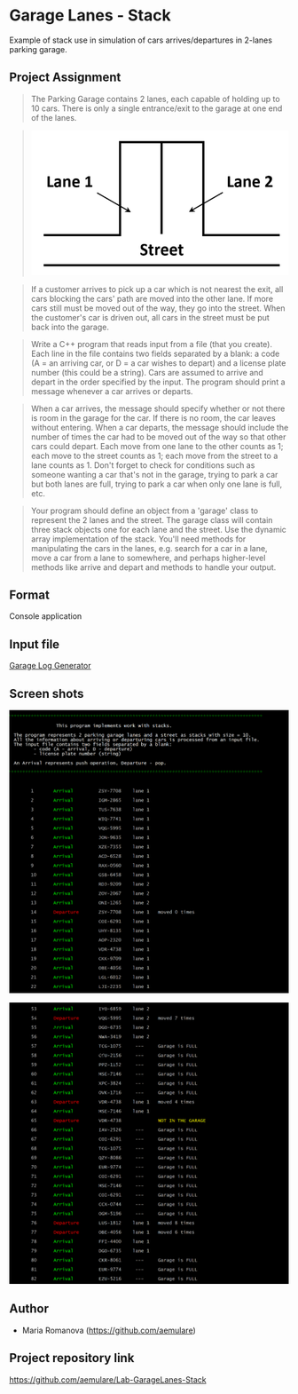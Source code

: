 # Garage Lanes - Stack

Example of stack use in simulation of cars arrives/departures in 2-lanes parking garage.

## Project Assignment

> The Parking Garage contains 2 lanes, each capable of holding up to 10 cars. There is only a single entrance/exit to the garage at one end of the lanes.

> ![alt tag](https://raw.githubusercontent.com/aemulare/Lab-GarageLanes-Stack/master/garage.png)

> If a customer arrives to pick up a car which is not nearest the exit, all cars blocking the cars' path are moved into the other lane. If more cars still must be moved out of the way, they go into the street. When the customer's car is driven out, all cars in the street must be put back into the garage.

>Write a C++ program that reads input from a file (that you create). Each line in the file contains two fields separated by a blank: a code (A = an arriving car, or D = a car wishes to depart) and a license plate number (this could be a string). Cars are assumed to arrive and depart in the order specified by the input. The program should print a message whenever a car arrives or departs.

> When a car arrives, the message should specify whether or not there is room in the garage for the car. If there is no room, the car leaves without entering. When a car departs, the message should include the number of times the car had to be moved out of the way so that other cars could depart. Each move from one lane to the other counts as 1; each move to the street counts as 1; each move from the street to a lane counts as 1. Don't forget to check for conditions such as someone wanting a car that's not in the garage, trying to park a car but both lanes are full, trying to park a car when only one lane is full, etc.

> Your program should define an object from a 'garage' class to represent the 2 lanes and the street. The garage class will contain three stack objects one for each lane and the street. Use the dynamic array implementation of the stack. You'll need methods for manipulating the cars in the lanes, e.g. search for a car in a lane, move a car from a lane to somewhere, and perhaps higher-level methods like arrive and depart and methods to handle your output.


## Format

Console application
  
## Input file 

[Garage Log Generator](https://github.com/aemulare/Lab-GarageLanes-Stack/tree/master/Garage_Log_Generator)

## Screen shots

![alt tag](https://raw.githubusercontent.com/aemulare/Lab-GarageLanes-Stack/master/GarageLanes-screen-shot-1.png)

![alt tag](https://raw.githubusercontent.com/aemulare/Lab-GarageLanes-Stack/master/GarageLanes-screen-shot-2.png)


## Author

* Maria Romanova
  (https://github.com/aemulare)

## Project repository link

https://github.com/aemulare/Lab-GarageLanes-Stack
